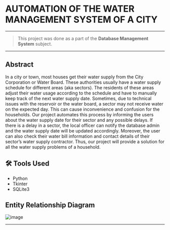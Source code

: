 # AUTOMATION OF THE WATER MANAGEMENT SYSTEM OF A CITY
------------

> This project was done as a part of the **Database Management System** subject.

------------

## Abstract
In a city or town, most houses get their water supply from the City Corporation or Water Board. These authorities usually have a water supply schedule for different areas (aka sectors). The residents of these areas adjust their water usage according to the schedule and have to manually keep track of the next water supply date. Sometimes, due to technical issues with the reservoir or the water board, a sector may not receive water on the expected day. This can cause inconvenience and confusion for the households. Our project automates this process by informing the users about the water supply date for their sector and any possible delays. If there is a delay in a sector, the local officer can notify the database admin and the water supply date will be updated accordingly. Moreover, the user can also check their water bill information and contact details of their sector’s water supply contractor. Thus, our project will provide a solution for all the water supply problems of a household.

## 🛠 Tools Used
- Python
- Tkinter
- SQLite3

##  Entity Relationship Diagram

![image](https://github.com/SourabhGPatil/water-management-dbms-project/assets/81312909/a42a259c-a6f5-473f-a27b-aaff91877e48)


------------


